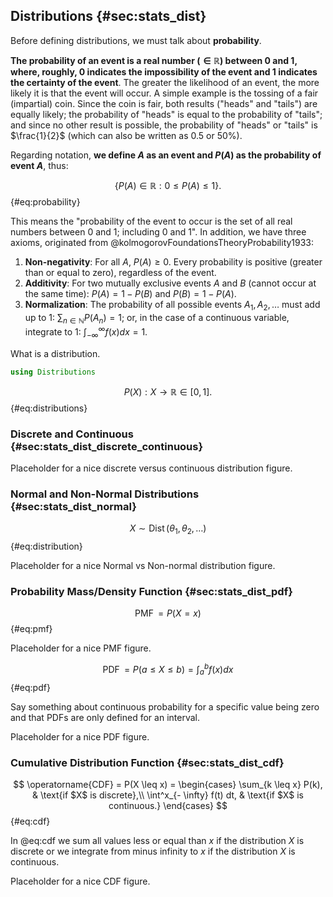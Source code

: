 ## Distributions {#sec:stats_dist}

Before defining distributions, we must talk about **probability**.

**The probability of an event is a real number ($\in \mathbb{R}$) between 0 and 1, where, roughly, 0 indicates the impossibility of the event and 1 indicates the certainty of the event**.
The greater the likelihood of an event, the more likely it is that the event will occur.
A simple example is the tossing of a fair (impartial) coin.
Since the coin is fair, both results ("heads" and "tails") are equally likely; the probability of "heads" is equal to the probability of "tails"; and since no other result is possible, the probability of "heads" or "tails" is $\frac{1}{2}$ (which can also be written as 0.5 or 50%).

Regarding notation, **we define $A$ as an event and $P(A)$ as the probability of event $A$**, thus:

$$ \{P(A) \in \mathbb{R} : 0 \leq P(A) \leq 1 \}. $$ {#eq:probability}

This means the "probability of the event to occur is the set of all real numbers between 0 and 1; including 0 and 1".
In addition, we have three axioms, originated from @kolmogorovFoundationsTheoryProbability1933:

1. **Non-negativity**: For all $A$, $P(A) \geq 0$. Every probability is positive (greater than or equal to zero), regardless of the event.
2. **Additivity**: For two mutually exclusive events $A$ and $B$ (cannot occur at the same time): $P(A) = 1 - P(B)$ and $P(B) = 1 - P(A)$.
3. **Normalization**: The probability of all possible events $A_1, A_2, \dots$ must add up to 1: $\sum_{n \in \mathbb{N}} P(A_n) = 1$; or, in the case of a continuous variable, integrate to 1: $\int^\infty_{-\infty} f(x) dx = 1$.

What is a distribution.

```julia
using Distributions
```

$$ P(X): X \to \mathbb{R} \in [0, 1]. $$ {#eq:distributions}


### Discrete and Continuous {#sec:stats_dist_discrete_continuous}

Placeholder for a nice discrete versus continuous distribution figure.

### Normal and Non-Normal Distributions {#sec:stats_dist_normal}

$$ X \sim \operatorname{Dist}(\theta_1, \theta_2, \dots) $$ {#eq:distribution}

Placeholder for a nice Normal vs Non-normal distribution figure.

### Probability Mass/Density Function {#sec:stats_dist_pdf}

$$ \operatorname{PMF} = P(X = x) $$ {#eq:pmf}

Placeholder for a nice PMF figure.

$$ \operatorname{PDF} = P(a \leq X \leq b) = \int_a^b f(x) dx $$ {#eq:pdf}

Say something about continuous probability for a specific value being zero and that PDFs are only defined for an interval.

Placeholder for a nice PDF figure.

### Cumulative Distribution Function {#sec:stats_dist_cdf}

$$ \operatorname{CDF} = P(X \leq x) =
 \begin{cases} 
 \sum_{k \leq x} P(k), & \text{if $X$  is discrete},\\
 \int^x_{- \infty} f(t) dt, & \text{if $X$ is continuous.}
 \end{cases} $$ {#eq:cdf}
 
In @eq:cdf we sum all values less or equal than $x$ if the distribution $X$ is discrete or we integrate from minus infinity to $x$ if the distribution $X$ is continuous.

Placeholder for a nice CDF figure.
